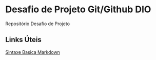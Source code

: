 #  Desafio de Projeto Git/Github DIO
Repositório Desafio de Projeto

## Links Úteis
[Sintaxe Basica Markdown](https://www.markdownguide.org/basic-syntax/)
